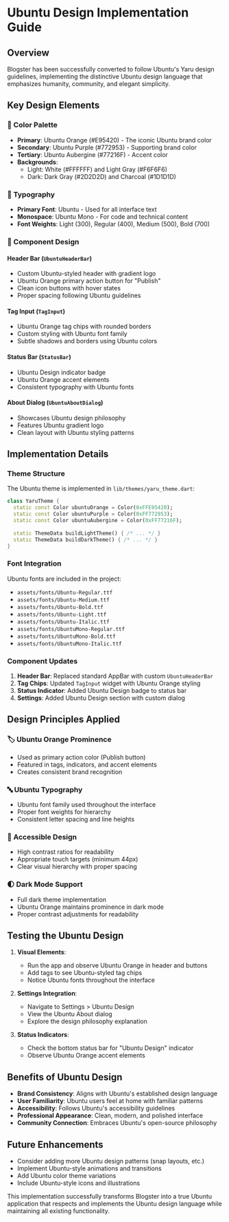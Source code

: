 # Ubuntu Design Implementation Guide

## Overview

Blogster has been successfully converted to follow Ubuntu's Yaru design guidelines, implementing the distinctive Ubuntu design language that emphasizes humanity, community, and elegant simplicity.

## Key Design Elements

### 🎨 Color Palette

- **Primary**: Ubuntu Orange (#E95420) - The iconic Ubuntu brand color
- **Secondary**: Ubuntu Purple (#772953) - Supporting brand color
- **Tertiary**: Ubuntu Aubergine (#77216F) - Accent color
- **Backgrounds**: 
  - Light: White (#FFFFFF) and Light Gray (#F6F6F6)
  - Dark: Dark Gray (#2D2D2D) and Charcoal (#1D1D1D)

### 📝 Typography

- **Primary Font**: Ubuntu - Used for all interface text
- **Monospace**: Ubuntu Mono - For code and technical content
- **Font Weights**: Light (300), Regular (400), Medium (500), Bold (700)

### 🧱 Component Design

#### Header Bar (`UbuntuHeaderBar`)
- Custom Ubuntu-styled header with gradient logo
- Ubuntu Orange primary action button for "Publish"
- Clean icon buttons with hover states
- Proper spacing following Ubuntu guidelines

#### Tag Input (`TagInput`)
- Ubuntu Orange tag chips with rounded borders
- Custom styling with Ubuntu font family
- Subtle shadows and borders using Ubuntu colors

#### Status Bar (`StatusBar`)
- Ubuntu Design indicator badge
- Ubuntu Orange accent elements
- Consistent typography with Ubuntu fonts

#### About Dialog (`UbuntuAboutDialog`)
- Showcases Ubuntu design philosophy
- Features Ubuntu gradient logo
- Clean layout with Ubuntu styling patterns

## Implementation Details

### Theme Structure

The Ubuntu theme is implemented in `lib/themes/yaru_theme.dart`:

```dart
class YaruTheme {
  static const Color ubuntuOrange = Color(0xFFE95420);
  static const Color ubuntuPurple = Color(0xFF772953);
  static const Color ubuntuAubergine = Color(0xFF77216F);
  
  static ThemeData buildLightTheme() { /* ... */ }
  static ThemeData buildDarkTheme() { /* ... */ }
}
```

### Font Integration

Ubuntu fonts are included in the project:
- `assets/fonts/Ubuntu-Regular.ttf`
- `assets/fonts/Ubuntu-Medium.ttf`
- `assets/fonts/Ubuntu-Bold.ttf`
- `assets/fonts/Ubuntu-Light.ttf`
- `assets/fonts/Ubuntu-Italic.ttf`
- `assets/fonts/UbuntuMono-Regular.ttf`
- `assets/fonts/UbuntuMono-Bold.ttf`
- `assets/fonts/UbuntuMono-Italic.ttf`

### Component Updates

1. **Header Bar**: Replaced standard AppBar with custom `UbuntuHeaderBar`
2. **Tag Chips**: Updated `TagInput` widget with Ubuntu Orange styling
3. **Status Indicator**: Added Ubuntu Design badge to status bar
4. **Settings**: Added Ubuntu Design section with custom dialog

## Design Principles Applied

### 🏷️ Ubuntu Orange Prominence
- Used as primary action color (Publish button)
- Featured in tags, indicators, and accent elements
- Creates consistent brand recognition

### 🔤 Ubuntu Typography
- Ubuntu font family used throughout the interface
- Proper font weights for hierarchy
- Consistent letter spacing and line heights

### 🎯 Accessible Design
- High contrast ratios for readability
- Appropriate touch targets (minimum 44px)
- Clear visual hierarchy with proper spacing

### 🌓 Dark Mode Support
- Full dark theme implementation
- Ubuntu Orange maintains prominence in dark mode
- Proper contrast adjustments for readability

## Testing the Ubuntu Design

1. **Visual Elements**:
   - Run the app and observe Ubuntu Orange in header and buttons
   - Add tags to see Ubuntu-styled tag chips
   - Notice Ubuntu fonts throughout the interface

2. **Settings Integration**:
   - Navigate to Settings > Ubuntu Design
   - View the Ubuntu About dialog
   - Explore the design philosophy explanation

3. **Status Indicators**:
   - Check the bottom status bar for "Ubuntu Design" indicator
   - Observe Ubuntu Orange accent elements

## Benefits of Ubuntu Design

- **Brand Consistency**: Aligns with Ubuntu's established design language
- **User Familiarity**: Ubuntu users feel at home with familiar patterns
- **Accessibility**: Follows Ubuntu's accessibility guidelines
- **Professional Appearance**: Clean, modern, and polished interface
- **Community Connection**: Embraces Ubuntu's open-source philosophy

## Future Enhancements

- Consider adding more Ubuntu design patterns (snap layouts, etc.)
- Implement Ubuntu-style animations and transitions
- Add Ubuntu color theme variations
- Include Ubuntu-style icons and illustrations

This implementation successfully transforms Blogster into a true Ubuntu application that respects and implements the Ubuntu design language while maintaining all existing functionality.
